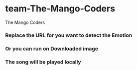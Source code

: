 # team-The-Mango-Coders
The Mango Coders

### Replace the URL for you want to detect the Emotion
### Or you can run on Downloaded image
### The song will be played locally
